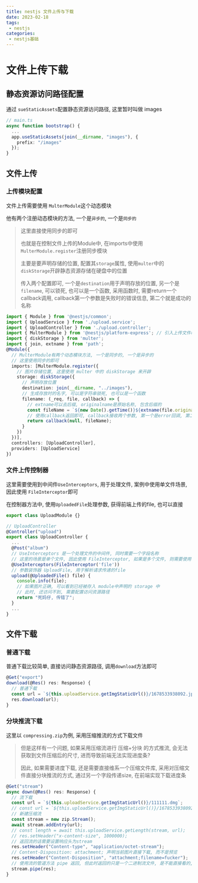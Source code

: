 ```yaml
---
title: nestjs 文件上传与下载
date: 2023-02-18
tags:
 - nestjs
categories: 
 - nestjs基础
---
```



# 文件上传下载

## 静态资源访问路径配置

通过 `sueStaticAssets`配置静态资源访问路径, 这里暂时叫做 images

```ts
// main.ts
async function bootstrap() {
  ...
  app.useStaticAssets(join(__dirname, "images"), {
    prefix: "/images"
  });
}
```
## 文件上传

### 上传模块配置

文件上传需要使用 `MulterModule`这个动态模块

他有两个注册动态模块的方法, 一个是`异步的`, 一个是`同步的`

> 这里直接使用同步的即可
> 
> 也就是在控制文件上传的Module中, 在imports中使用`MulterModule.register`注册同步模块
> 
> 主要是要声明存储的位置, 配置其`storage`属性, 使用`multer`中的`diskStorage`开辟静态资源存储在硬盘中的位置
> 
> 传入两个配置即可, 一个是`destination`用于声明存放的位置, 另一个是 `filename`, 可以锁死, 也可以是一个函数, 采用函数时, 需要return一个callback调用, callback第一个参数是失败时的错误信息, 第二个就是成功的名称

```ts
import { Module } from '@nestjs/common';
import { UploadService } from './upload.service';
import { UploadController } from './upload.controller';
import { MulterModule } from '@nestjs/platform-express'; // 引入上传文件时使用的 MulterModule
import { diskStorage } from 'multer';
import { join, extname } from 'path';
@Module({
  // MulterModule有两个动态模块方法, 一个是同步的, 一个是异步的
  // 这里使用同步的即可
  imports: [MulterModule.register({
    // 图片存储位置, 这里使用 multer 中的 diskStorage 来开辟
    storage: diskStorage({
      // 声明存放位置
      destination: join(__dirname, "../images"),
      // 生成存放时的名字, 可以是字符串锁死, 也可以是一个函数
      filename: (_req, file, callback) => {
        // extname可以去后缀, originalname是原始名称, 包含后缀的
        const fileName = `${new Date().getTime()}${extname(file.originalname)}`;
        // 使用callback返回即可, callback接收两个参数, 第一个是error回调, 第二个是成功名称
        return callback(null, fileName);
      }
    })
  })],
  controllers: [UploadController],
  providers: [UploadService]
})
```

### 文件上传控制器

这里需要使用到中间件`UseInterceptors`, 用于处理文件, 案例中使用单文件场景, 因此使用 `FileInterceptor`即可

在控制器方法中, 使用`UploadedFile`处理参数, 获得前端上传的file, 也可以直接

```ts
export class UploadModule {}

// UploadController
@Controller("upload")
export class UploadController {
  ...
  @Post("album")
  // UseInterceptors 是一个处理文件的中间件, 同时需要一个字段名称
  // 这里的场景是单个文件, 因此使用 FileInterceptor, 如果是多个文件, 则需要使用 FilesInterceptor
  @UseInterceptors(FileInterceptor('file'))
  // 参数装饰器 UploadFile, 用于解析请求传递的file
  upload(@UploadedFile() file) {
    console.info(file);
    // 如果图片正确, 可以看到已经被存入 module中声明的 storage 中
    // 此时, 还访问不到, 需要配置访问资源路径
    return "死妈仔, 传错了";
  }
  ...
}
```

## 文件下载

### 普通下载

普通下载比较简单, 直接访问静态资源路径, 调用`download`方法即可

```ts
@Get("export")
download(@Res() res: Response) {
  // 普通下载
  const url = `${this.uploadService.getImgStaticUrl()}/1678533938092.jpg`;
  res.download(url);
}
```

### 分块推流下载

这里以 `compressing.zip`为例, 采用压缩推流的方式下载文件

> 但是这样有一个问题, 如果采用压缩流进行 压缩+分块 的方式推流, 会无法获取到文件压缩后的尺寸, 进而导致前端无法实现进度条?
> 
> 因此, 如果需要进度下载, 还是需要直接维系一个压缩文件库, 采用对压缩文件直接分块推流的方式, 通过另一个字段传递size, 在前端实现下载进度条

```ts
@Get("stream")
async down(@Res() res: Response) {
  // 流下载
  const url = `${this.uploadService.getImgStaticUrl()}/111111.dmg`;
  // const url = `${this.uploadService.getImgStaticUrl()}/1678533938092.jpeg`;
  // 新建压缩流
  const stream = new zip.Stream();
  await stream.addEntry(url);
  // const length = await this.uploadService.getLength(stream, url);
  // res.setHeader("x-content-size", 1000000);
  // 返回流的话需要设置响应头为stream
  res.setHeader("Content-type", "application/octet-stream");
  // Content-Disposition: attachment; 声明当前图片直接下载, 而不是预览
  res.setHeader("Content-Disposition", "attachment;filename=fucker");
  // 使用流的管道方法 pipe 返回, 但此时返回的只是一个二进制流文件, 是不能直接看的, 需要前端进行解析
  stream.pipe(res);
}
```



